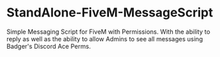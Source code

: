 # StandAlone-FiveM-MessageScript
Simple Messaging Script for FiveM with Permissions. With the ability to reply as well as the ability to allow Admins to see all messages using Badger's Discord Ace Perms. 
